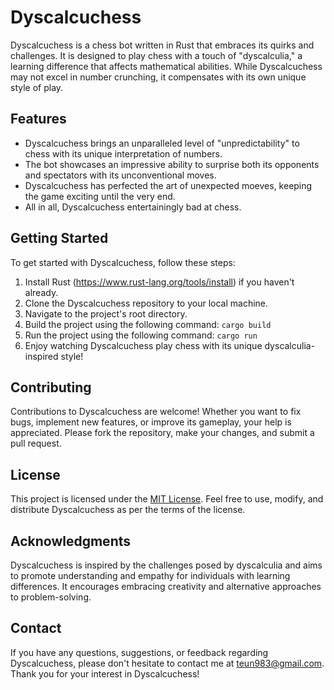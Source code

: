 # Dyscalcuchess

Dyscalcuchess is a chess bot written in Rust that embraces its quirks and challenges. It is designed to play chess with a touch of "dyscalculia," a learning difference that affects mathematical abilities. While Dyscalcuchess may not excel in number crunching, it compensates with its own unique style of play.

## Features

- Dyscalcuchess brings an unparalleled level of "unpredictability" to chess with its unique interpretation of numbers.
- The bot showcases an impressive ability to surprise both its opponents and spectators with its unconventional moves.
- Dyscalcuchess has perfected the art of unexpected moeves, keeping the game exciting until the very end.
- All in all, Dyscalcuchess entertainingly bad at chess.

## Getting Started

To get started with Dyscalcuchess, follow these steps:

1. Install Rust (https://www.rust-lang.org/tools/install) if you haven't already.
2. Clone the Dyscalcuchess repository to your local machine.
3. Navigate to the project's root directory.
4. Build the project using the following command: ```cargo build```
5. Run the project using the following command: ```cargo run```
6. Enjoy watching Dyscalcuchess play chess with its unique dyscalculia-inspired style!

## Contributing

Contributions to Dyscalcuchess are welcome! Whether you want to fix bugs, implement new features, or improve its gameplay, your help is appreciated. Please fork the repository, make your changes, and submit a pull request.

## License

This project is licensed under the [MIT License](LICENSE). Feel free to use, modify, and distribute Dyscalcuchess as per the terms of the license.

## Acknowledgments

Dyscalcuchess is inspired by the challenges posed by dyscalculia and aims to promote understanding and empathy for individuals with learning differences. It encourages embracing creativity and alternative approaches to problem-solving.

## Contact

If you have any questions, suggestions, or feedback regarding Dyscalcuchess, please don't hesitate to contact me at teun983@gmail.com.
Thank you for your interest in Dyscalcuchess!